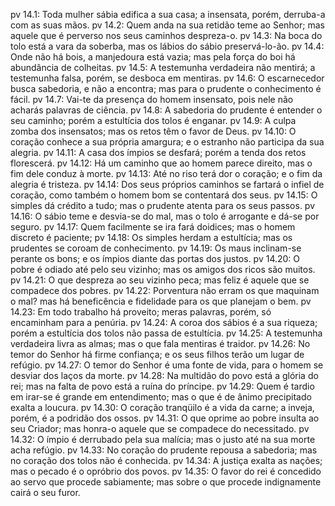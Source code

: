 pv 14.1: Toda mulher sábia edifica a sua casa; a insensata, porém, derruba-a com as suas mãos.
pv 14.2: Quem anda na sua retidão teme ao Senhor; mas aquele que é perverso nos seus caminhos despreza-o.
pv 14.3: Na boca do tolo está a vara da soberba, mas os lábios do sábio preservá-lo-ão.
pv 14.4: Onde não há bois, a manjedoura está vazia; mas pela força do boi há abundância de colheitas.
pv 14.5: A testemunha verdadeira não mentirá; a testemunha falsa, porém, se desboca em mentiras.
pv 14.6: O escarnecedor busca sabedoria, e não a encontra; mas para o prudente o conhecimento é fácil.
pv 14.7: Vai-te da presença do homem insensato, pois nele não acharás palavras de ciência.
pv 14.8: A sabedoria do prudente é entender o seu caminho; porém a estultícia dos tolos é enganar.
pv 14.9: A culpa zomba dos insensatos; mas os retos têm o favor de Deus.
pv 14.10: O coração conhece a sua própria amargura; e o estranho não participa da sua alegria.
pv 14.11: A casa dos ímpios se desfará; porém a tenda dos retos florescerá.
pv 14.12: Há um caminho que ao homem parece direito, mas o fim dele conduz à morte.
pv 14.13: Até no riso terá dor o coração; e o fim da alegria é tristeza.
pv 14.14: Dos seus próprios caminhos se fartará o infiel de coração, como também o homem bom se contentará dos seus.
pv 14.15: O simples dá crédito a tudo; mas o prudente atenta para os seus passos.
pv 14.16: O sábio teme e desvia-se do mal, mas o tolo é arrogante e dá-se por seguro.
pv 14.17: Quem facilmente se ira fará doidices; mas o homem discreto é paciente;
pv 14.18: Os simples herdam a estultícia; mas os prudentes se coroam de conhecimento.
pv 14.19: Os maus inclinam-se perante os bons; e os ímpios diante das portas dos justos.
pv 14.20: O pobre é odiado até pelo seu vizinho; mas os amigos dos ricos são muitos.
pv 14.21: O que despreza ao seu vizinho peca; mas feliz é aquele que se compadece dos pobres.
pv 14.22: Porventura não erram os que maquinam o mal? mas há beneficência e fidelidade para os que planejam o bem.
pv 14.23: Em todo trabalho há proveito; meras palavras, porém, só encaminham para a penúria.
pv 14.24: A coroa dos sábios é a sua riqueza; porém a estultícia dos tolos não passa de estultícia.
pv 14.25: A testemunha verdadeira livra as almas; mas o que fala mentiras é traidor.
pv 14.26: No temor do Senhor há firme confiança; e os seus filhos terão um lugar de refúgio.
pv 14.27: O temor do Senhor é uma fonte de vida, para o homem se desviar dos laços da morte.
pv 14.28: Na multidão do povo está a glória do rei; mas na falta de povo está a ruína do príncipe.
pv 14.29: Quem é tardio em irar-se é grande em entendimento; mas o que é de ânimo precipitado exalta a loucura.
pv 14.30: O coração tranqüilo é a vida da carne; a inveja, porém, é a podridão dos ossos.
pv 14.31: O que oprime ao pobre insulta ao seu Criador; mas honra-o aquele que se compadece do necessitado.
pv 14.32: O ímpio é derrubado pela sua malícia; mas o justo até na sua morte acha refúgio.
pv 14.33: No coração do prudente repousa a sabedoria; mas no coração dos tolos não é conhecida.
pv 14.34: A justiça exalta as nações; mas o pecado é o opróbrio dos povos.
pv 14.35: O favor do rei é concedido ao servo que procede sabiamente; mas sobre o que procede indignamente cairá o seu furor.
